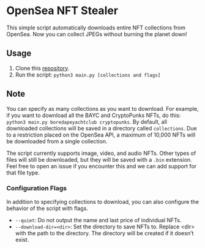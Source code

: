 # OpenSea NFT Stealer
This simple script automatically downloads entire NFT collections from OpenSea. Now you can collect JPEGs without burning the planet down!

## Usage
1. Clone this [repository](https://github.com/DOFER998/OpenSea-NFT-Stealer.git).
2. Run the script: `python3 main.py [collections and flags]`

## Note
You can specify as many collections as you want to download. For example, if you want to download all the BAYC and CryptoPunks NFTs, do this: `python3 main.py boredapeyachtclub cryptopunks`.
By default, all downloaded collections will be saved in a directory called `collections`. Due to a restriction placed on the OpenSea API, a maximum of 10,000 NFTs will be downloaded from a single collection.

The script currently supports image, video, and audio NFTs. Other types of files will still be downloaded, but they will be saved with a `.bin` extension. Feel free to open an issue if you encounter this and we can add support for that file type.

### Configuration Flags
In addition to specifying collections to download, you can also configure the behavior of the script with flags.

* `--quiet`: Do not output the name and last price of individual NFTs.
* `--download-dir=<dir>`: Set the directory to save NFTs to. Replace \<dir\> with the path to the directory. The directory will be created if it doesn't exist.